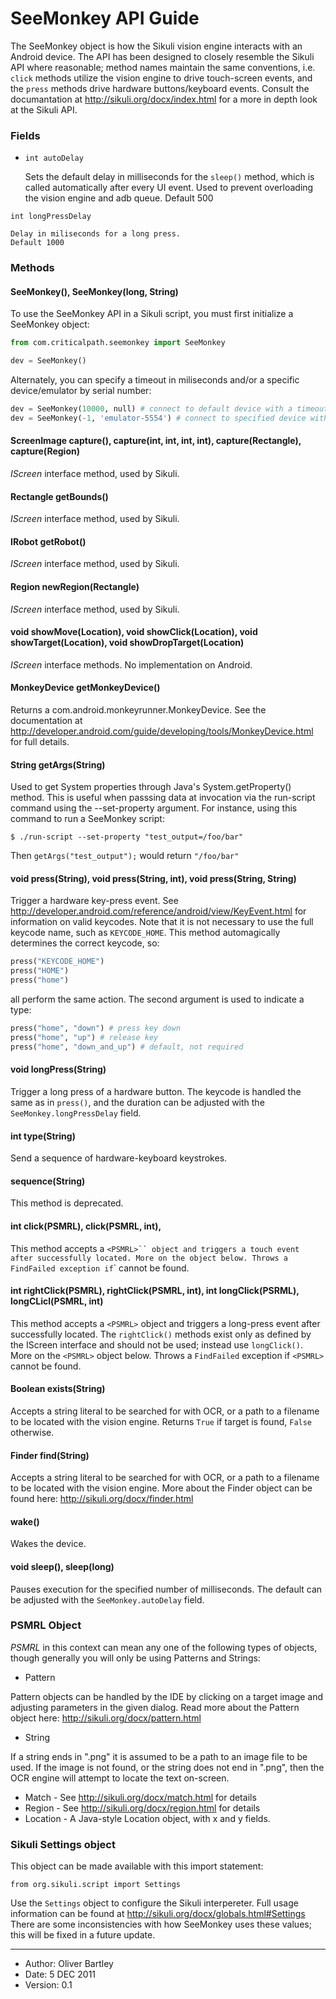 # SeeMonkey API Guide #

The SeeMonkey object is how the Sikuli vision engine interacts with an Android device.
The API has been designed to closely resemble the Sikuli API where reasonable; method names maintain the same conventions,
i.e. `click` methods utilize the vision engine to drive touch-screen events, and the `press` methods drive hardware buttons/keyboard events.
Consult the documantation at http://sikuli.org/docx/index.html for a more in depth look at the Sikuli API.

### Fields ###

* `int autoDelay`

    Sets the default delay in milliseconds for the `sleep()` method, which is called automatically after every UI event.
    Used to prevent overloading the vision engine and adb queue.
    Default 500
    
`int longPressDelay`

    Delay in miliseconds for a long press.
    Default 1000

### Methods ###

#### SeeMonkey(), SeeMonkey(long, String)

To use the SeeMonkey API in a Sikuli script, you must first initialize a SeeMonkey object:

``` python
from com.criticalpath.seemonkey import SeeMonkey

dev = SeeMonkey()
```

Alternately, you can specify a timeout in miliseconds and/or a specific device/emulator by serial number:

``` python
dev = SeeMonkey(10000, null) # connect to default device with a timeout of 10 seconds
dev = SeeMonkey(-1, 'emulator-5554') # connect to specified device with default timeout
```


#### ScreenImage capture(), capture(int, int, int, int), capture(Rectangle), capture(Region)

_IScreen_ interface method, used by Sikuli.


#### Rectangle getBounds()

_IScreen_ interface method, used by Sikuli.


#### IRobot getRobot()

_IScreen_ interface method, used by Sikuli.


#### Region newRegion(Rectangle)

_IScreen_ interface method, used by Sikuli.


#### void showMove(Location), void showClick(Location), void showTarget(Location), void showDropTarget(Location)

_IScreen_ interface methods. No implementation on Android.


#### MonkeyDevice getMonkeyDevice()

Returns a com.android.monkeyrunner.MonkeyDevice.
See the documentation at http://developer.android.com/guide/developing/tools/MonkeyDevice.html for full details.


#### String getArgs(String)

Used to get System properties through Java's System.getProperty() method.
This is useful when passsing data at invocation via the run-script command using the --set-property argument.
For instance, using this command to run a SeeMonkey script:
    
    $ ./run-script --set-property "test_output=/foo/bar"
    
Then `getArgs("test_output");` would return `"/foo/bar"`


#### void press(String), void press(String, int), void press(String, String)

Trigger a hardware key-press event.
See http://developer.android.com/reference/android/view/KeyEvent.html for information on valid keycodes.
Note that it is not necessary to use the full keycode name, such as `KEYCODE_HOME`.
This method automagically determines the correct keycode, so:

``` python
press("KEYCODE_HOME")
press("HOME")
press("home")
```

all perform the same action.
The second argument is used to indicate a type:

``` python
press("home", "down") # press key down
press("home", "up") # release key
press("home", "down_and_up") # default, not required
```


#### void longPress(String)

Trigger a long press of a hardware button.
The keycode is handled the same as in `press()`, and the duration can be adjusted with the `SeeMonkey.longPressDelay` field.    


#### int type(String)

Send a sequence of hardware-keyboard keystrokes.
    
    
#### sequence(String)

This method is deprecated.


#### int click(PSMRL), click(PSMRL, int),

This method accepts a `<PSMRL>`` object and triggers a touch event after successfully located.
More on the `<PSMRL>` object below.
Throws a FindFailed exception if `<PSMRL>` cannot be found.


#### int rightClick(PSMRL), rightClick(PSMRL, int), int longClick(PSRML), longCLicl(PSMRL, int)

This method accepts a `<PSMRL>` object and triggers a long-press event after successfully located.
The `rightClick()` methods exist only as defined by the IScreen interface and should not be used;
instead use `longClick()`.
More on the `<PSMRL>` object below.
Throws a `FindFailed` exception if `<PSMRL>` cannot be found.


#### Boolean exists(String)

Accepts a string literal to be searched for with OCR, or a path to a filename to be located with the vision engine.
Returns `True` if target is found, `False` otherwise.

#### Finder find(String)

Accepts a string literal to be searched for with OCR, or a path to a filename to be located with the vision engine.
More about the Finder object can be found here: http://sikuli.org/docx/finder.html


#### wake()

Wakes the device.


#### void sleep(), sleep(long)

Pauses execution for the specified number of milliseconds.
The default can be adjusted with the `SeeMonkey.autoDelay` field.


### PSMRL Object ###

_PSMRL_ in this context can mean any one of the following types of objects, though generally you will only be using Patterns and Strings:

* Pattern

Pattern objects can be handled by the IDE by clicking on a target image and adjusting parameters in the given dialog.
Read more about the Pattern object here: http://sikuli.org/docx/pattern.html

* String

If a string ends in ".png" it is assumed to be a path to an image file to be used.
If the image is not found, or the string does not end in ".png", then the OCR engine will attempt to locate the text on-screen.

* Match - See http://sikuli.org/docx/match.html for details
* Region - See http://sikuli.org/docx/region.html for details
* Location - A Java-style Location object, with x and y fields.

### Sikuli Settings object ###

This object can be made available with this import statement:

    from org.sikuli.script import Settings
    
Use the `Settings` object to configure the Sikuli interpereter.
Full usage information can be found at http://sikuli.org/docx/globals.html#Settings
There are some inconsistencies with how SeeMonkey uses these values; this will be fixed in a future update.

-----
* Author: Oliver Bartley
* Date: 5 DEC 2011
* Version: 0.1